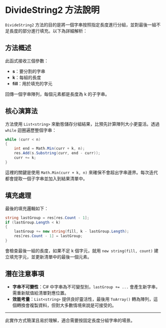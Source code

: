 # DivideString2 方法說明

`DivideString2` 方法的目的是將一個字串按照指定長度進行分組，並對最後一組不足長度的部分進行填充。以下為詳細解析：

## 方法概述

此函式接收三個參數：
- **s**：要分割的字串
- **k**：每組的長度
- **fill**：用於填充的字元

回傳一個字串陣列，每個元素都是長度為 k 的子字串。

## 核心演算法

方法使用 `List<string>` 來動態儲存分組結果，比預先計算陣列大小更靈活。透過 `while` 迴圈遍歷整個字串：

```csharp
while (curr < n)
{
    int end = Math.Min(curr + k, n);
    res.Add(s.Substring(curr, end - curr));
    curr += k;
}
```

這裡的關鍵是使用 `Math.Min(curr + k, n)` 來確保不會超出字串邊界。每次迭代都會提取一個子字串並加入到結果清單中。

## 填充處理

最後的填充邏輯如下：

```csharp
string lastGroup = res[res.Count - 1];
if (lastGroup.Length < k)
{
    lastGroup += new string(fill, k - lastGroup.Length);
    res[res.Count - 1] = lastGroup;
}
```

會檢查最後一組的長度，如果不足 k 個字元，就用 `new string(fill, count)` 建立填充字元，並更新清單中的最後一個元素。

## 潛在注意事項

- **字串不可變性**：C# 中字串為不可變型別，`lastGroup += ...` 會產生新字串，需重新賦值給清單對應位置。
- **效能考量**：`List<string>` 提供良好靈活性，最後用 `ToArray()` 轉為陣列，這個轉換會複製資料，但對大多數情境來說是可接受的。

---

此實作方式簡潔且易於理解，適合需要按固定長度分組字串的場景。
